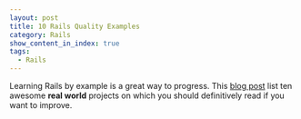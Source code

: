 ```yaml
---
layout: post
title: 10 Rails Quality Examples
category: Rails
show_content_in_index: true
tags:
  - Rails
---
```

Learning Rails by example is a great way to progress. This [blog post](http://jetpackweb.com/blog/2009/10/14/high-quality-ruby-on-rails-example-applications/)
list ten awesome **real world** projects on which you should
definitively read if you want to improve. 


